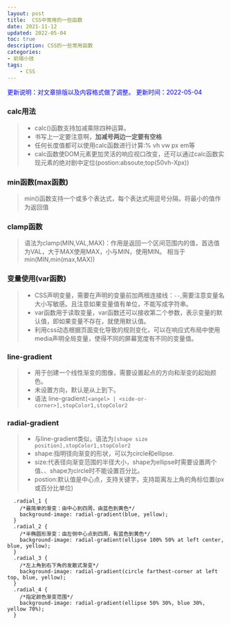 ```yaml
---
layout: post
title:  CSS中常用的一些函数
date: 2021-11-12
updated: 2022-05-04
toc: true
description: CSS的一些常用函数
categories:
- 前端小技
tags: 
    - CSS
---
```

<font color=blue>更新说明：对文章排版以及内容格式做了调整。</font>
<font color=blue> 更新时间：2022-05-04</font>

### calc用法

> - calc()函数支持加减乘除四种运算。
> - 书写上一定要注意啊，**加减号两边一定要有空格**
> - 任何长度值都可以使用calc函数进行计算:% vh vw px em等
> - calc函数使DOM元素更加灵活的响应视口改变，还可以通过calc函数实现元素的绝对剧中定位(postion:absoute;top(50vh-Xpx))

### min函数(max函数)

> min()函数支持一个或多个表达式，每个表达式用逗号分隔，将最小的值作为返回值


### clamp函数

> 语法为clamp(MIN,VAL,MAX)：作用是返回一个区间范围内的值，首选值为VAL，大于MAX使用MAX，小与MIN，使用MIN。
相当于min(MIN,min(max,MAX))


### **变量使用(var函数)**

> - CSS声明变量，需要在声明的变量前加两根连接线：`--`,需要注意变量名大小写敏感。且注意如果变量值有单位，不能写成字符串。
> - var函数用于读取变量，var函数还可以接收第二个参数，表示变量的默认值，即如果变量不存在，就使用默认值。
> - 利用css动态根据页面变化导致的规则变化，可以在响应式布局中使用media声明全局变量，使得不同的屏幕宽度有不同的变量值。


### line-gradient

> - 用于创建一个线性渐变的图像，需要设置起点的方向和渐变的起始颜色。
> - 未设置方向，默认是从上到下。
> - 语法 line-gradient`[<angel> | <side-or-corner>],stopColor1,stopColor2`


### radial-gradient

> - 与line-gradient类似，语法为`[shape size position],stopColor1,stopColor2`
> - shape:指明径向渐变的形状，可以为circle和ellipse.
> - size:代表径向渐变范围的半径大小，shape为ellipse时需要设置两个值、、shape为circle时不能设置百分比。
> - postion:默认值是中心点，支持关键字，支持距离左上角的角标位置(px或百分比单位)


```
  .radial_1 {
    /*最简单的渐变：由中心到四周，由蓝色到黄色*/
    background-image: radial-gradient(blue, yellow);
  }
  .radial_2 {
    /*半椭圆形渐变：由左侧中心点到四周，有蓝色到黄色*/
    background-image: radial-gradient(ellipse 100% 50% at left center, blue, yellow);
  }
  .radial_3 {
    /*左上角到右下角的发散式渐变*/
    background-image: radial-gradient(circle farthest-corner at left top, blue, yellow);
  }
  .radial_4 {
    /*指定颜色渐变范围*/
    background-image: radial-gradient(ellipse 50% 30%, blue 30%, yellow 70%);
  }
```

